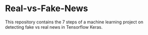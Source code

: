 # Real-vs-Fake-News
This repository contains the 7 steps of a machine learning project on detecting fake vs real news in Tensorflow Keras. 
